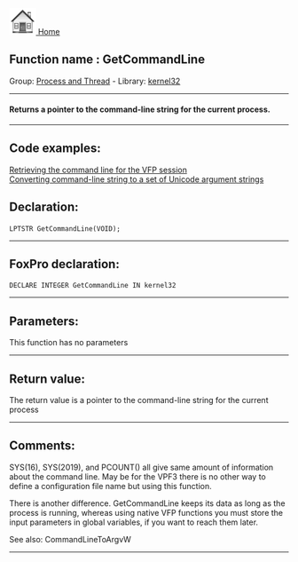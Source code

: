 [<img src="../../images/home.png"> Home ](https://github.com/VFPX/Win32API)  

## Function name : GetCommandLine
Group: [Process and Thread](../../functions_group.md#Process_and_Thread)  -  Library: [kernel32](../../../libraries.md#kernel32)  
***  


#### Returns a pointer to the command-line string for the current process.
***  


## Code examples:
[Retrieving the command line for the VFP session](../../samples/sample_051.md)  
[Converting command-line string to a set of Unicode argument strings](../../samples/sample_212.md)  

## Declaration:
```foxpro  
LPTSTR GetCommandLine(VOID);  
```  
***  


## FoxPro declaration:
```foxpro  
DECLARE INTEGER GetCommandLine IN kernel32  
```  
***  


## Parameters:
This function has no parameters  
***  


## Return value:
The return value is a pointer to the command-line string for the current process  
***  


## Comments:
SYS(16), SYS(2019), and PCOUNT() all give same amount of information about the command line. May be for the VPF3 there is no other way to define a configuration file name but using this function.  
  
There is another difference. GetCommandLine keeps its data as long as the process is running, whereas using native VFP functions you must store the input parameters in global variables, if you want to reach them later.  
  
See also: CommandLineToArgvW   
  
***  

